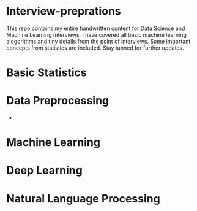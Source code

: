 # Interview-preprations
This repo contains my entire handwritten content for Data Science and Machine Learning interviews. I have covered all basic machine learning alogorithms and tiny details from the point of interviews. Some important concepts from statistics are included. Stay tunned for further updates.

# Basic Statistics



# Data Preprocessing
- []()


# Machine Learning



# Deep Learning



# Natural Language Processing


